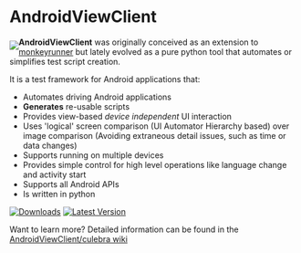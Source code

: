 AndroidViewClient
=================
<a href="#"><img src="https://github.com/dtmilano/AndroidViewClient/wiki/images/culebra-logo-transparent-204x209-rb-border.png" align="left" hspace="0" vspace="6"></a>
**AndroidViewClient** was originally conceived as an extension to [monkeyrunner](http://developer.android.com/tools/help/monkeyrunner_concepts.html) but lately evolved
as a pure python tool that automates or simplifies test script creation.

It is a test framework for Android applications that:
<ul>
    <li>Automates driving Android applications</li>
    <li><b>Generates</b> re-usable scripts</li>
    <li>Provides view-based <i>device independent</i> UI interaction</li>
    <li>Uses 'logical' screen comparison (UI Automator Hierarchy based) over image comparison (Avoiding extraneous 
    detail issues, such as time or data changes)</li>
    <li>Supports running on multiple devices</li>
    <li>Provides simple control for high level operations like language change and activity start</li>
    <li>Supports all Android APIs</li>
    <li>Is written in python</li>
</ul>

[![Downloads](https://img.shields.io/pypi/dm/androidviewclient.svg)](https://pypi.python.org/pypi/androidviewclient/)
[![Latest Version](https://img.shields.io/pypi/v/androidviewclient.svg)](https://pypi.python.org/pypi/androidviewclient/)

Want to learn more? Detailed information can be found in the [AndroidViewClient/culebra wiki](https://github.com/dtmilano/AndroidViewClient/wiki)

